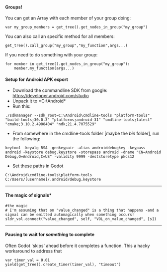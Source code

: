 #### Groups!
You can get an Array with each member of your group doing:

`var my_group_members = get_tree().get_nodes_in_group("my_group")`

You can also call an specific method for all members:

`get_tree().call_group("my_group","my_function",args...)`

If you need to do something with your group:
```
for member in get_tree().get_nodes_in_group("my_group"):
    member.my_function(args...)
```




#### Setup for Android APK export

- Download the commandline SDK from google: https://developer.android.com/studio
- Unpack it to *C:\Android\*
- Run this:
```
./sdkmanager --sdk_root=C:\Android\cmdline-tools "platform-tools" "build-tools;30.0.3" "platforms;android-31" "cmdline-tools;latest" "cmake;3.10.2.4988404" "ndk;21.4.7075529"
```
- From somewhere in the cmdline-tools folder [maybe the *bin* folder], run the following:
```
keytool -keyalg RSA -genkeypair -alias androiddebugkey -keypass android -keystore debug.keystore -storepass android -dname "CN=Android Debug,O=Android,C=US" -validity 9999 -deststoretype pkcs12
```

- Set these paths in Godot

```
C:\Android\cmdline-tools\platform-tools
C:/Users/[username]/.android/debug.keystore
```

***

#### The magic of **signals***

```
#the magic
# I'm assuming that on "value_changed" is a thing that happens -and a signal can be emitted automagically when something occurs!
sldr_vol.connect("value_changed", self, "VOL_on_value_changed", [s])
```

***

#### Pausing to wait for *something* to complete

Often Godot 'skips' ahead before it completes a function. This a hacky workaround to address that

```
var timer_val = 0.01
yield(get_tree().create_timer(timer_val), "timeout")
```


